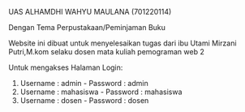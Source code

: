 UAS ALHAMDHI WAHYU MAULANA (701220114)

Dengan Tema Perpustakaan/Peminjaman Buku

Website ini dibuat untuk menyelesaikan tugas dari ibu Utami Mirzani Putri,M.kom selaku dosen mata kuliah pemograman web 2

Untuk mengakses Halaman Login:
1. Username : admin - Password : admin
2. Username : mahasiswa - Password : mahasiswa
3. Username : dosen - Password : dosen
